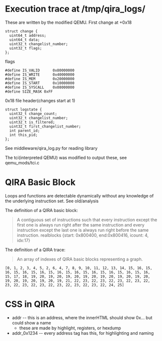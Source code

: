 # Execution trace at /tmp/qira\_logs/<trace number> #

These are written by the modified QEMU. First change at +0x18

```
struct change {
  uint64_t address;
  uint64_t data;
  uint32_t changelist_number;
  uint32_t flags;
};
```

flags

```
#define IS_VALID      0x80000000
#define IS_WRITE      0x40000000
#define IS_MEM        0x20000000
#define IS_START      0x10000000
#define IS_SYSCALL    0x08000000
#define SIZE_MASK 0xFF
```

0x18 file header(changes start at 1)

```
struct logstate {
  uint32_t change_count;
  uint32_t changelist_number;
  uint32_t is_filtered;
  uint32_t first_changelist_number;
  int parent_id;
  int this_pid;
};
```

See middleware/qira\_log.py for reading library

The tci(interpreted QEMU) was modified to output these, see qemu\_mods/tci.c

# QIRA Basic Block #

Loops and functions are detectable dynamically without any knowledge of the underlying instruction set. See old/analysis

The definition of a QIRA basic block:
> A contiguous set of instructions such that every instruction except the first one is always run right after the same instruction and every instruction except the last one is always run right before the same instruction. realblocks {start: 0x800400, end:0x800416, icount: 4, idx:17}

The definition of a QIRA trace:
> An array of indexes of QIRA basic blocks representing a graph.

```
[0, 1, 2, 3, 4, 5, 2, 6, 4, 7, 8, 9, 10, 11, 12, 13, 14, 15, 16, 15, 16, 15, 16, 15, 16, 15, 16, 15, 16, 15, 16, 15, 16, 15, 16, 15, 16, 15, 17, 18, 19, 20, 19, 20, 19, 20, 19, 20, 19, 20, 19, 20, 19, 20, 19, 20, 19, 20, 19, 20, 19, 21, 22, 23, 22, 23, 22, 23, 22, 23, 22, 23, 22, 23, 22, 23, 22, 23, 22, 23, 22, 23, 22, 24, 25]
```

# CSS in QIRA #
  * addr -- this is an address, where the innerHTML should show 0x... but could show a name
    * these are made by highlight, registers, or hexdump
  * addr\_0x1234 -- every address tag has this, for highlighting and naming